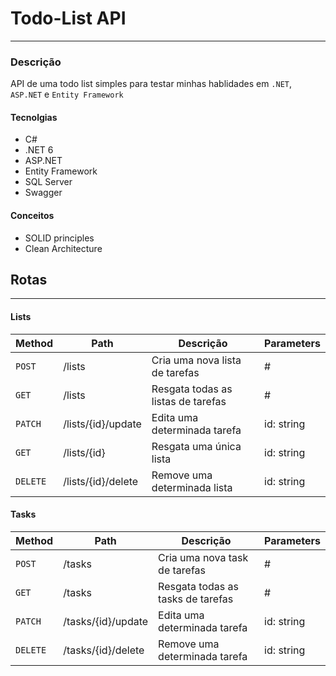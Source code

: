 # Todo-List API

<hr>

### Descrição

API de uma todo list simples para testar minhas hablidades em `.NET`, `ASP.NET` e `Entity Framework`

#### Tecnolgias

- C#
- .NET 6
- ASP.NET
- Entity Framework
- SQL Server
- Swagger

#### Conceitos

- SOLID principles
- Clean Architecture

## Rotas

<hr>

#### Lists

| Method   | Path               | Descrição                          | Parameters |
| -------- | ------------------ | ---------------------------------- | ---------- |
| `POST`   | /lists             | Cria uma nova lista de tarefas     | #          |
| `GET`    | /lists             | Resgata todas as listas de tarefas | #          |
| `PATCH`  | /lists/{id}/update | Edita uma determinada tarefa       | id: string |
| `GET`    | /lists/{id}        | Resgata uma única lista            | id: string |
| `DELETE` | /lists/{id}/delete | Remove uma determinada lista       | id: string |

#### Tasks

| Method   | Path               | Descrição                         | Parameters |
| -------- | ------------------ | --------------------------------- | ---------- |
| `POST`   | /tasks             | Cria uma nova task de tarefas     | #          |
| `GET`    | /tasks             | Resgata todas as tasks de tarefas | #          |
| `PATCH`  | /tasks/{id}/update | Edita uma determinada tarefa      | id: string |
| `DELETE` | /tasks/{id}/delete | Remove uma determinada tarefa     | id: string |
